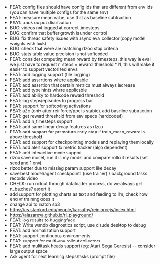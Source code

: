 - FEAT: config files should have config ids that are different from env ids (you can have multiple configs for the same env)
- FEAT: measure mean value, use that as baseline subtraction
- FEAT: track output distribution
- BUG: videos not logged at correct timesteps
- BUG: confirm that buffer growth is under control
- BUG: fix thread safety issues with async eval collector (copy model weights with lock)
- BUG: check that were are matching rlzoo stop criteria
- BUG: stats table value precision is not softcoded
- FEAT: consider computing mean reward by timesteps, this way in eval we just have to request n_steps = reward_threshold * N, this will make it easier to support vectorized envs
- FEAT: add logging support (file logging)
- FEAT: add assertions where applicable
- FEAT: add assertion that certain metrics must always increase
- FEAT: add type hints where applicable
- FEAT: add ability to hardcode reward threshold
- FEAT: log steps/episodes to progress bar
- FEAT: support for softcoding activations
- FEAT: a2c (only after reinforce/ppo is stable), add baseline subtraction
- FEAT: get reward threshold from env specs (hardcoded)
- FEAT: add n_timesteps support
- FEAT: add same linear decay features as rlzoo
- FEAT: add support for premature early stop if train_mean_reward is above threshold
- FEAT: add support for checkpointing models and replaying them locally
- FEAT: add alert support to metric tracker (algo dependent)
- FEAT: add interactive mode support
- rlzoo save model, run it in my model and compare rollout results (set seed and 1 env)
- rlzoo better due to missing param support like decay
- save best model/agent checkpoints (use trainer) / background tasks records video 
- CHECK: run rollout through dataloader process, do we always get n_batches? assert it 
- add support for plotting charts as text and feeding to llm, check how end of training does it
- change api to match sb3
- https://cs.stanford.edu/people/karpathy/reinforcejs/index.html
- https://alazareva.github.io/rl_playground/
- FEAT: log results to huggingface
- FEAT: Write wandb diagnostics script, use claude desktop to debug
- FEAT: add normalization support
- FEAT: support continuous environments
- FEAT: support for multi-env rollout collectors
- FEAT: add multitask heads support (eg: Atari, Sega Genesis) -- consider large output space
- Ask agent for next learning steps/tasks (prompt file)